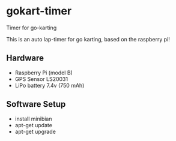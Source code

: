 # gokart-timer
Timer for go-karting

This is an auto lap-timer for go karting, based on the raspberry pi!

## Hardware
* Raspberry Pi (model B)
* GPS Sensor LS20031
* LiPo battery 7.4v (750 mAh)

## Software Setup
* install minibian
* apt-get update
* apt-get upgrade

